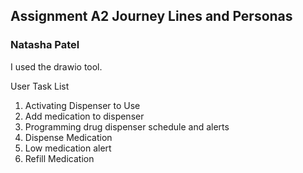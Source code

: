 ## Assignment A2 Journey Lines and Personas  
### Natasha Patel 

I used the drawio tool. 

User Task List 
  1. Activating Dispenser to Use
  2. Add medication to dispenser 
  3. Programming drug dispenser schedule and alerts 
  4. Dispense Medication 
  5. Low medication alert 
  6. Refill Medication 
  
  
